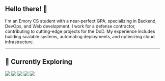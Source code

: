 ## Hello there! 👋  

I'm an Emory CS student with a near-perfect GPA, specializing in Backend, DevOps, and Web development. I work for a defense contractor, contributing to cutting-edge projects for the DoD. My experience includes building scalable systems, automating deployments, and optimizing cloud infrastructure.

---

## 🚀 Currently Exploring  
<p>
  <img src="https://img.shields.io/badge/AWS ECS-FF9900?style=for-the-badge&logo=Amazon ECS&logoColor=white">
  <img src="https://img.shields.io/badge/MongoDB AI Vector Search-47A248?style=for-the-badge&logo=MongoDB&logoColor=white">
  <img src="https://img.shields.io/badge/Kubernetes-326CE5?style=for-the-badge&logo=Kubernetes&logoColor=blue">
  <img src="https://img.shields.io/badge/Jenkins-D24939?style=for-the-badge&logo=Jenkins&logoColor=white">
  <img src="https://img.shields.io/badge/Rust-000000?style=for-the-badge&logo=Rust&logoColor=white">
</p>
